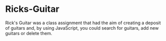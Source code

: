# Ricks-Guitar
Rick's Guitar was a class assignment that had the aim
of creating a deposit of guitars and, by using JavaScript,
you could search for guitars, add new guitars or delete them.
